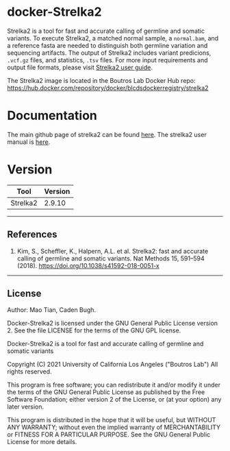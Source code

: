 # docker-Strelka2
Strelka2 is a tool for fast and accurate calling of germline and somatic variants. To execute Strelka2, a matched normal sample, a `normal.bam`, and a reference fasta are needed to distinguish both germline variation and sequencing artifacts. The output of Strelka2 includes variant predicions, `.vcf.gz` files, and statistics, `.tsv` files. For more input requirements and output file formats, please visit [Strelka2 user guide](https://github.com/Illumina/strelka/blob/v2.9.x/docs/userGuide/README.md).

The Strelka2 image is located in the Boutros Lab Docker Hub repo: https://hub.docker.com/repository/docker/blcdsdockerregistry/strelka2

# Documentation
The main github page of strelka2 can be found [here](https://github.com/Illumina/strelka). The strelka2 user manual is [here](https://github.com/Illumina/strelka/blob/master/docs/userGuide/README.md).

# Version
| Tool | Version |
|------|---------|
|Strelka2| 2.9.10|

---

## References

1. Kim, S., Scheffler, K., Halpern, A.L. et al. Strelka2: fast and accurate calling of germline and somatic variants. Nat Methods 15, 591–594 (2018). https://doi.org/10.1038/s41592-018-0051-x
---

## License

Author: Mao Tian, Caden Bugh.

Docker-Strelka2 is licensed under the GNU General Public License version 2. See the file LICENSE for the terms of the GNU GPL license.

Docker-Strelka2 is a tool for fast and accurate calling of germline and somatic variants

Copyright (C) 2021 University of California Los Angeles ("Boutros Lab") All rights reserved.

This program is free software; you can redistribute it and/or modify it under the terms of the GNU General Public License as published by the Free Software Foundation; either version 2 of the License, or (at your option) any later version.

This program is distributed in the hope that it will be useful, but WITHOUT ANY WARRANTY; without even the implied warranty of MERCHANTABILITY or FITNESS FOR A PARTICULAR PURPOSE. See the GNU General Public License for more details.

